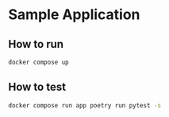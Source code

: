 # Sample Application

## How to run

```bash
docker compose up
```

## How to test

```bash
docker compose run app poetry run pytest -s
```